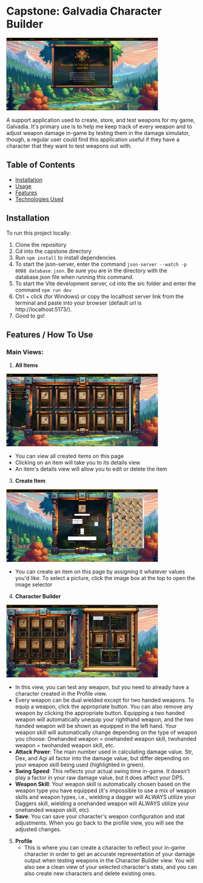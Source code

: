 # Capstone: Galvadia Character Builder
<img src="assets/screenshots/home_view.png" alt="all items view" width="400" />

A support application used to create, store, and test weapons for my game, Galvadia. It's primary use is to help me keep track of every weapon and to adjust weapon damage in-game by testing them in the damage simulator, though, a regular user could find this application useful if they have a character that they want to test weapons out with.

## Table of Contents
- [Installation](#installation)
- [Usage](#usage)
- [Features](#features)
- [Technologies Used](#technologies-used)

## Installation

To run this project locally:
1. Clone the repository
2. Cd into the capstone directory
3. Run `npm install` to install dependencies
4. To start the json-server, enter the command `json-server --watch -p 8088 database.json`. Be sure you are in the directory with the database.json file when running this command.
5. To start the Vite development server, cd into the src folder and enter the command `npm run dev`
6. Ctrl + click (for Windows) or copy the localhost server link from the terminal and paste into your browser (default url is http://localhost:5173/).
7. Good to go!

## Features / How To Use

### Main Views:

1. **All Items**


<img src="assets/screenshots/all_items_view.png" alt="all items view" width="400" />

   - You can view all created items on this page
   - Clicking on an item will take you to its details view
   - An item's details view will allow you to edit or delete the item
     
3. **Create Item**


<img src="assets/screenshots/create_item_view.png" alt="create item view" width="400" />

   - You can create an item on this page by assigning it whatever values you'd like. To select a picture, click the image box at the top to open the image selector
     
4. **Character Builder**


<img src="assets/screenshots/damage_calculator_view.png" alt="damage calculator view" width="400" />

   - In this view, you can test any weapon, but you need to already have a character created in the Profile view.
   - Every weapon can be dual wielded except for two handed weapons. To equip a weapon, click the appropriate button. You can also remove any weapon by clicking the appropriate button. Equipping a two handed weapon will automatically unequip your righthand weapon, and the two handed weapon will be shown as equipped in the left hand. Your weapon skill will automatically change depending on the type of weapon you choose: Onehanded weapon = onehanded weapon skill, twohanded weapon = twohanded weapon skill, etc.
   - **Attack Power**: The main number used in calculating damage value. Str, Dex, and Agi all factor into the damage value, but differ depending on your weapon skill being used (highlighted in green).
   - **Swing Speed**: This reflects your actual swing time in-game. It doesn't play a factor in your raw damage value, but it does affect your DPS.
   - **Weapon Skill**: Your weapon skill is automatically chosen based on the weapon type you have equipped (it's impossible to use a mix of weapon skills and weapon types, i.e., wielding a dagger will ALWAYS utilize your Daggers skill, wielding a onehanded weapon will ALWAYS utilize your onehanded weapon skill, etc).
   - **Save**: You can save your character's weapon configuration and stat adjustments. When you go back to the profile view, you will see the adjusted changes.
5. **Profile**
   - This is where you can create a character to reflect your in-game character in order to get an accurate representation of your damage output when testing weapons in the Character Builder view. You will also see a clean view of your selected character's stats, and you can also create new characters and delete existing ones.





